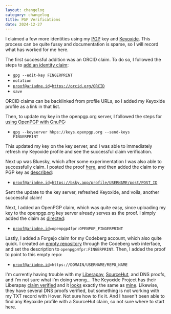 ```yaml
---
layout: changelog
category: changelog
title: PGP Verifications
date: 2024-12-27
---
```


I claimed a few more identities using my [PGP](/pgp/) key and [Keyoxide](https://keyoxide.org/B5B0AA7ED4509C8B). This process can be quite fussy and documentation is sparse, so I will record what has worked for me here.

The first successful addition was an ORCID claim. To do so, I followed the steps to [add an identity claim](https://docs.keyoxide.org/openpgp-profiles/gnupg/#Adding_an_identity_claim):

* <code>gpg --edit-key FINGERPRINT</code>
* <code>notation</code>
* <code>proof@ariadne.id=https://orcid.org/ORCID</code>
* <code>save</code>

ORCID claims can be backlinked from profile URLs, so I added my Keyoxide profile as a link in that list.

Then, to update my key in the openpgp.org server, I followed the steps for [using OpenPGP with GnuPG](https://docs.keyoxide.org/guides/openpgp-gnupg/):

* <code>gpg --keyserver hkps://keys.openpgp.org --send-keys FINGERPRINT</code>

This updated my key on the key server, and I was able to immediately refresh my Keyoxide profile and see the successful claim verification.

Next up was Bluesky, which after some experimentation I was also able to successfully claim. I posted the proof [here](https://bsky.app/profile/steinea.bsky.social/post/3ledxqrloyk24), and then added the claim to my PGP key as [described](https://docs.keyoxide.org/service-providers/bsky/):

* <code>proof@ariadne.id=https://bsky.app/profile/USERNAME/post/POST_ID</code>

Sent the update to the key server, refreshed Keyoxide, and voila, another successful claim!

Next, I added an OpenPGP claim, which was quite easy, since uploading my key to the openpgp.org key server already serves as the proof. I simply added the claim as [directed](https://docs.keyoxide.org/service-providers/openpgp/):

* <code>proof@ariadne.id=openpgp4fpr:OPENPGP_FINGERPRINT</code>

Lastly, I added a Forgejo claim for my Codeberg account, which also quite quick. I created an [empty repository](https://codeberg.org/steinea/keyoxide_proof) through the Codeberg web interface, and set the description to <code>openpgp4fpr:FINGERPRINT</code>. Then, I added the proof to point to this empty repo:

* <code>proof@ariadne.id=https://DOMAIN/USERNAME/REPO_NAME</code>

I'm currently having trouble with my [Liberapay](https://liberapay.com/steinea/), [SourceHut](https://git.sr.ht/~steinea/keyoxide_proof), and DNS proofs, and I'm not sure what I'm doing wrong... The Keyoxide Project has their Liberapay [claim verified](https://keyoxide.org/project@keyoxide.org) and it [looks](https://liberapay.com/Keyoxide) exactly the same as [mine](https://liberapay.com/steinea/). Likewise, they have several DNS proofs verified, but something is not working with my TXT record with Hover. Not sure how to fix it. And I haven't been able to find any Keyoxide profile with a SourceHut claim, so not sure where to start here.
